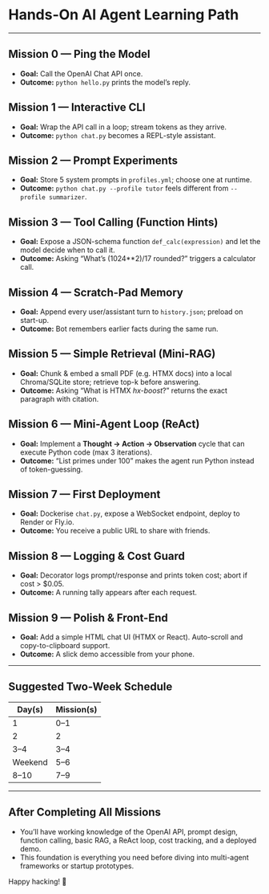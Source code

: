 # Hands-On AI Agent Learning Path

---

## Mission 0 — Ping the Model
- **Goal:** Call the OpenAI Chat API once.
- **Outcome:** `python hello.py` prints the model’s reply.

## Mission 1 — Interactive CLI
- **Goal:** Wrap the API call in a loop; stream tokens as they arrive.
- **Outcome:** `python chat.py` becomes a REPL-style assistant.

## Mission 2 — Prompt Experiments
- **Goal:** Store 5 system prompts in `profiles.yml`; choose one at runtime.
- **Outcome:** `python chat.py --profile tutor` feels different from `--profile summarizer`.

## Mission 3 — Tool Calling (Function Hints)
- **Goal:** Expose a JSON-schema function `def_calc(expression)` and let the model decide when to call it.
- **Outcome:** Asking “What’s (1024**2)/17 rounded?” triggers a calculator call.

## Mission 4 — Scratch-Pad Memory
- **Goal:** Append every user/assistant turn to `history.json`; preload on start-up.
- **Outcome:** Bot remembers earlier facts during the same run.

## Mission 5 — Simple Retrieval (Mini-RAG)
- **Goal:** Chunk & embed a small PDF (e.g. HTMX docs) into a local Chroma/SQLite store; retrieve top-k before answering.
- **Outcome:** Asking “What is HTMX _hx-boost_?” returns the exact paragraph with citation.

## Mission 6 — Mini-Agent Loop (ReAct)
- **Goal:** Implement a **Thought → Action → Observation** cycle that can execute Python code (max 3 iterations).
- **Outcome:** “List primes under 100” makes the agent run Python instead of token-guessing.

## Mission 7 — First Deployment
- **Goal:** Dockerise `chat.py`, expose a WebSocket endpoint, deploy to Render or Fly.io.
- **Outcome:** You receive a public URL to share with friends.

## Mission 8 — Logging & Cost Guard
- **Goal:** Decorator logs prompt/response and prints token cost; abort if cost > $0.05.
- **Outcome:** A running tally appears after each request.

## Mission 9 — Polish & Front-End
- **Goal:** Add a simple HTML chat UI (HTMX or React). Auto-scroll and copy-to-clipboard support.
- **Outcome:** A slick demo accessible from your phone.

---

## Suggested Two-Week Schedule

| Day(s) | Mission(s) |
|--------|------------|
| 1      | 0–1 |
| 2      | 2 |
| 3–4    | 3–4 |
| Weekend| 5–6 |
| 8–10   | 7–9 |

---

## After Completing All Missions

- You’ll have working knowledge of the OpenAI API, prompt design, function calling, basic RAG, a ReAct loop, cost tracking, and a deployed demo.
- This foundation is everything you need before diving into multi-agent frameworks or startup prototypes.

Happy hacking! 🚀
